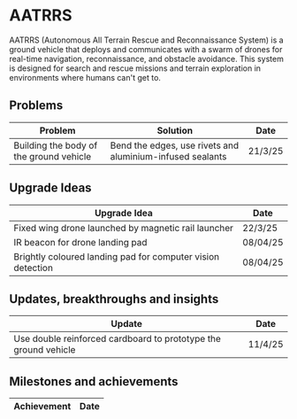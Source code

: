 # AATRRS
AATRRS (Autonomous All Terrain Rescue and Reconnaissance System)  is a ground vehicle that deploys and communicates with a swarm of drones for real-time navigation, reconnaissance, and obstacle avoidance. This system is designed for search and rescue missions and terrain exploration in environments where humans can't get to.

## Problems
| Problem            | Solution  | Date    |
| ------------------ | --------- | ------- |
| Building the body of the ground vehicle | Bend the edges, use rivets and aluminium-infused sealants | 21/3/25 |
## Upgrade Ideas
| Upgrade Idea | Date |
| ------------ | ---- |
| Fixed wing drone launched by magnetic rail launcher | 22/3/25 |
| IR beacon for drone landing pad | 08/04/25 |
| Brightly coloured landing pad for computer vision detection | 08/04/25 |

## Updates, breakthroughs and insights
| Update | Date |
| ------ | ---- |
| Use double reinforced cardboard to prototype the ground vehicle | 11/4/25 |

## Milestones and achievements
| Achievement | Date |
| ----------- | ---- |

